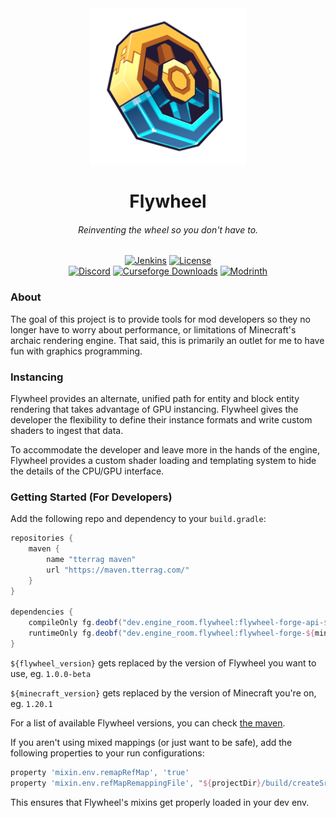 <div align="center">
<img src=".github/logo.png" alt="Logo by jnix" width="250">
<h1>Flywheel</h1>
<h6>Reinventing the wheel so you don't have to.</h6>
<a href='https://ci.tterrag.com/job/Flywheel/job/1.20.1/'><img src='https://ci.tterrag.com/job/Flywheel/job/1.20.1/badge/icon' alt="Jenkins"></a>
<a href="/LICENSE.md"><img src="https://img.shields.io/github/license/Engine-Room/Flywheel?style=flat&color=900c3f" alt="License"></a>
<br>
<a href="https://discord.gg/xjD59ThnXy"><img src="https://img.shields.io/discord/841464837406195712?color=5865f2&label=Discord&style=flat" alt="Discord"></a>
<a href="https://www.curseforge.com/minecraft/mc-mods/flywheel"><img src="http://cf.way2muchnoise.eu/486392.svg" alt="Curseforge Downloads"></a>
<a href="https://modrinth.com/mod/flywheel"><img src="https://img.shields.io/modrinth/dt/flywheel?logo=modrinth&label=&suffix=%20&style=flat&color=242629&labelColor=5ca424&logoColor=1c1c1c" alt="Modrinth"></a>
<br>
</div>

### About

The goal of this project is to provide tools for mod developers so they no longer have to worry about performance, or
limitations of Minecraft's archaic rendering engine. That said, this is primarily an outlet for me to have fun with
graphics programming.

### Instancing

Flywheel provides an alternate, unified path for entity and block entity rendering that takes advantage of GPU
instancing. Flywheel gives the developer the flexibility to define their instance formats and write custom shaders
to ingest that data.

To accommodate the developer and leave more in the hands of the engine, Flywheel provides a custom shader loading and
templating system to hide the details of the CPU/GPU interface.

### Getting Started (For Developers)

Add the following repo and dependency to your `build.gradle`:

```groovy
repositories {
    maven {
        name "tterrag maven"
        url "https://maven.tterrag.com/"
    }
}

dependencies {
    compileOnly fg.deobf("dev.engine_room.flywheel:flywheel-forge-api-${minecraft_version}:${flywheel_version}")
    runtimeOnly fg.deobf("dev.engine_room.flywheel:flywheel-forge-${minecraft_version}:${flywheel_version}")
}
```
`${flywheel_version}` gets replaced by the version of Flywheel you want to use, eg. `1.0.0-beta`

`${minecraft_version}` gets replaced by the version of Minecraft you're on, eg. `1.20.1`

For a list of available Flywheel versions, you can check [the maven](https://maven.tterrag.com/com/jozufozu/flywheel/Flywheel-Forge/).

If you aren't using mixed mappings (or just want to be safe), add the following properties to your run configurations:
```groovy
property 'mixin.env.remapRefMap', 'true'
property 'mixin.env.refMapRemappingFile', "${projectDir}/build/createSrgToMcp/output.srg"
```
This ensures that Flywheel's mixins get properly loaded in your dev env.
